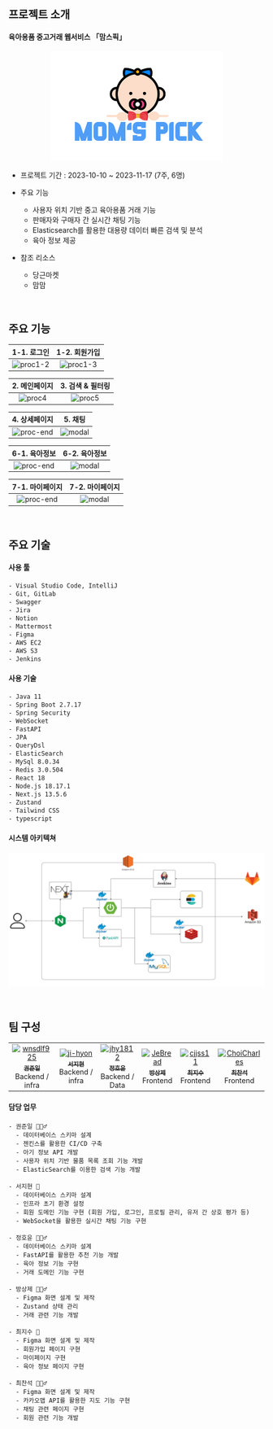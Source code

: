 ## 프로젝트 소개
#### 육아용품 중고거래 웹서비스 「맘스픽」 
<div align=center>
  <img src="readme_assets/logo.png" />
</div>

- 프로젝트 기간 : 2023-10-10 ~ 2023-11-17 (7주, 6명)

- 주요 기능
    - 사용자 위치 기반 중고 육아용품 거래 기능
    - 판매자와 구매자 간 실시간 채팅 기능
    - Elasticsearch를 활용한 대용량 데이터 빠른 검색 및 분석 
    - 육아 정보 제공 

- 참조 리소스
    - 당근마켓
    - 맘맘   
<br>      

## 주요 기능
|1-1. 로그인|1-2. 회원가입|
|:---:|:---:|
|![proc1-2](/readme_assets/C202%20시연%20시나리오_page-0001.jpg)|![proc1-3](/readme_assets/C202%20시연%20시나리오_page-0002.jpg)|

|2. 메인페이지 |3. 검색 & 필터링|
|:---:|:---:|
|![proc4](/readme_assets/C202%20시연%20시나리오_page-0005.jpg)|![proc5](/readme_assets/C202%20시연%20시나리오_page-0006.jpg)|

|4. 상세페이지|5. 채팅|
|:---:|:---:|
|![proc-end](/readme_assets/C202%20시연%20시나리오_page-0007.jpg)|![modal](/readme_assets/C202%20시연%20시나리오_page-0008.jpg)|

|6-1. 육아정보|6-2. 육아정보|
|:---:|:---:|
|![proc-end](/readme_assets/C202%20시연%20시나리오_page-0009.jpg)|![modal](/readme_assets/C202%20시연%20시나리오_page-0010.jpg)|

|7-1. 마이페이지|7-2. 마이페이지|
|:---:|:---:|
|![proc-end](/readme_assets/C202%20시연%20시나리오_page-0011.jpg)|![modal](/readme_assets/C202%20시연%20시나리오_page-0012.jpg)|
<br>

## 주요 기술
#### 사용 툴
```
- Visual Studio Code, IntelliJ
- Git, GitLab
- Swagger
- Jira
- Notion
- Mattermost
- Figma
- AWS EC2
- AWS S3
- Jenkins
```

#### 사용 기술
```
- Java 11
- Spring Boot 2.7.17
- Spring Security
- WebSocket
- FastAPI
- JPA
- QueryDsl 
- ElasticSearch
- MySql 8.0.34
- Redis 3.0.504
- React 18
- Node.js 18.17.1
- Next.js 13.5.6
- Zustand 
- Tailwind CSS 
- typescript
```

#### 시스템 아키텍쳐
![architecture](/readme_assets/architecture.png)

<br>

## 팀 구성 
<table align="center">
    <tr align="center">
        <td><a href="https://github.com/wnsdlf925">
            <img src="https://avatars.githubusercontent.com/u/62425882?v=4" width="100px" height="100px" alt="wnsdlf925"/><br />
            <sub><b>권준일</b></sub></a>
            <br/> Backend / infra 
        </td>
        <td><a href="https://github.com/ji-hyon">
            <img src="https://avatars.githubusercontent.com/u/120673992?v=4" width="100px" height="100px" alt="ji-hyon"/><br />
            <sub><b>서지현</b></sub></a>  
            <br /> Backend / infra 
        </td>
        <td><a href="https://github.com/jhy1812">
            <img src="https://avatars.githubusercontent.com/u/122588619?v=4" width="100px" height="100px"alt="jhy1812"/><br />
            <sub><b>정호윤</b></sub></a>
            <br /> Backend / Data  
        </td>
        <td><a href="https://github.com/JeBread">
            <img src="https://avatars.githubusercontent.com/u/108921478?v=4" width="100px" height="100px" alt="JeBread"/><br />
            <sub><b>방상제</b></sub></a>
            <br /> Frontend 
        </td>
        <td><a href="https://github.com/cjjss11">
            <img src="https://avatars.githubusercontent.com/u/122518199?v=4" width="100px" height="100px" alt="cjjss11"/><br />
            <sub><b>최지수</b></sub></a>
            <br /> Frontend 
        </td>
        <td><a href="https://github.com/ChoiCharles">
            <img src="https://avatars.githubusercontent.com/u/122588654?v=4" width="100px" height="100px" alt="ChoiCharles"/><br />
            <sub><b>최찬석</b></sub></a>
            <br /> Frontend 
        </td>
    </tr>
</table>

#### 담당 업무
```
- 권준일 🙋🏻‍♂️  
  - 데이터베이스 스키마 설계
  - 젠킨스를 활용한 CI/CD 구축
  - 아기 정보 API 개발
  - 사용자 위치 기반 물품 목록 조회 기능 개발
  - ElasticSearch를 이용한 검색 기능 개발
  
- 서지현 🙋
  - 데이터베이스 스키마 설계
  - 인프라 초기 환경 설정 
  - 회원 도메인 기능 구현 (회원 가입, 로그인, 프로필 관리, 유저 간 상호 평가 등)
  - WebSocket을 활용한 실시간 채팅 기능 구현

- 정호윤 🙋🏻‍♂️ 
  - 데이터베이스 스키마 설계
  - FastAPI를 활용한 추천 기능 개발
  - 육아 정보 기능 구현
  - 거래 도메인 기능 구현

- 방상제 🙋🏻‍♂️ 
  - Figma 화면 설계 및 제작 
  - Zustand 상태 관리 
  - 거래 관련 기능 개발

- 최지수 🙋
  - Figma 화면 설계 및 제작 
  - 회원가입 페이지 구현
  - 마이페이지 구현
  - 육아 정보 페이지 구현 

- 최찬석 🙋🏻‍♂️   
  - Figma 화면 설계 및 제작 
  - 카카오맵 API를 활용한 지도 기능 구현
  - 채팅 관련 페이지 구현
  - 회원 관련 기능 개발 
```
